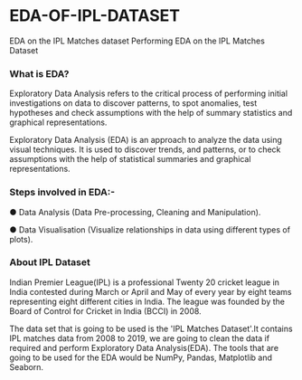 # EDA-OF-IPL-DATASET

EDA on the IPL Matches dataset
Performing EDA on the IPL Matches Dataset

### What is EDA?
Exploratory Data Analysis refers to the critical
process of performing initial investigations on data to discover
patterns, to spot anomalies, test hypotheses and check
assumptions with the help of summary statistics and graphical representations.

Exploratory Data Analysis (EDA) is an approach to 
analyze the data using visual techniques.
It is used to discover trends, and patterns, or to check assumptions with 
the help of statistical summaries and graphical representations.

### Steps involved in EDA:-
●  Data Analysis (Data Pre-processing, Cleaning and Manipulation).

●  Data Visualisation (Visualize relationships in data using different types of plots).

### About IPL Dataset
Indian Premier League(IPL) is a professional Twenty 20 cricket league in India contested 
during March or April and May of every year by eight teams representing eight 
different cities in India. The league was founded by the Board of Control for Cricket 
in India (BCCI) in 2008.

The data set that is going to be used is the 'IPL Matches Dataset'.It contains IPL matches 
data from 2008 to 2019, we are going to clean the data if required and perform Exploratory Data Analysis(EDA).
The tools that are going to be used for the EDA would be NumPy, Pandas, Matplotlib and Seaborn.
